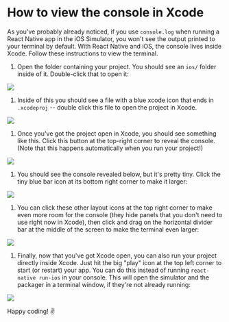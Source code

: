 # How to view the console in Xcode

As you've probably already noticed, if you use `console.log` when running a
React Native app in the iOS Simulator, you won't see the output printed to your
terminal by default. With React Native and iOS, the console lives inside Xcode.
Follow these instructions to view the terminal.

1. Open the folder containing your project. You should see an `ios/` folder
   inside of it. Double-click that to open it:

<img src="https://cl.ly/2i3F2p3j2j13/step%201.png">

1. Inside of this you should see a file with a blue xcode icon that ends in
   `.xcodeproj` -- double click this file to open the project in Xcode.

<img src="https://cl.ly/2k133Z2D3r3y/step%202.png">

1. Once you've got the project open in Xcode, you should see something like
   this. Click this button at the top-right corner to reveal the console. (Note
   that this happens automatically when you run your project!)

<img src="https://cl.ly/12150H2X0U0f/step%203.png">

1. You should see the console revealed below, but it's pretty tiny. Click the
   tiny blue bar icon at its bottom right corner to make it larger:

<img src="https://cl.ly/0f281y35051X/step%204.png">

1. You can click these other layout icons at the top right corner to make even
   more room for the console (they hide panels that you don't need to use right
   now in Xcode), then click and drag on the horizontal divider bar at the
   middle of the screen to make the terminal even larger:

<img src="https://cl.ly/0b2F1v0E1O3d/step%205.png">

1. Finally, now that you've got Xcode open, you can also run your project
   directly inside Xcode. Just hit the big "play" icon at the top left corner to
   start (or restart) your app. You can do this instead of running `react-native
   run-ios` in your console. This will open the simulator and the packager in a
   terminal window, if they're not already running:

<img src="https://cl.ly/390k3c1j2n05/step%206.png">



Happy coding! ✌️
